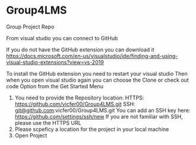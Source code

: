 # Group4LMS
Group Project Repo

From visual studio you can connect to GitHub

If you do not have the GitHub extension you can download it
https://docs.microsoft.com/en-us/visualstudio/ide/finding-and-using-visual-studio-extensions?view=vs-2019

To install the GitHub extension you need to restart your visual studio
Then when you open visual studio again you can choose the Clone or check out code Option from the Get Started Menu
1. You need to provide the Repository location: 
  HTTPS:
  https://github.com/vicfer00/Group4LMS.git
  SSH:
  git@github.com:vicfer00/Group4LMS.git
  You can add an SSH key here: https://github.com/settings/ssh/new
  If you are not familiar with SSH, please use the HTTPS URL
2. Please scpeficy a location for the project in your local machine
3. Open Project
